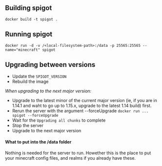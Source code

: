 ## Building spigot
    docker build -t spigot .

## Running spigot
    docker run -d -v /<local-filesystem-path>:/data -p 25565:25565 --name="minecraft" spigot

## Upgrading between versions
- Update the `SPIGOT_VERSION` 
- Rebuild the image


*When upgrading to the next major version:*
- Upgrade to the latest minor of the current major version (ie, if you are in 1.14.1 and waht to go up to 1.15.x, upgrade to the latest 1.14 build) first.
- Rerun the server with the argument --forceUpgrade `docker run ... spigot --forceUpgrade`
- Wait for the `Upgrading all chunks` to complete
- Stop the server
- Upgrade to the next major version

#### What to put into the /data folder
Nothing is needed for the server to run.
Howether this is the place to put your minecraft config files, and realms if you already have these.

